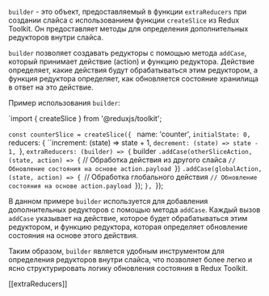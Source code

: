`builder` - это объект, предоставляемый в функции `extraReducers` при создании слайса с использованием функции `createSlice` из Redux Toolkit. Он предоставляет методы для определения дополнительных редукторов внутри слайса.

`builder` позволяет создавать редукторы с помощью метода `addCase`, который принимает действие (action) и функцию редуктора. Действие определяет, какие действия будут обрабатываться этим редуктором, а функция редуктора определяет, как обновляется состояние хранилища в ответ на это действие.

Пример использования `builder`:

`import { createSlice } from '@reduxjs/toolkit';

`const counterSlice = createSlice({
 ` name: 'counter',
  `initialState: 0,
  `reducers: {
    ``increment: (state) => state + 1,
    `decrement: (state) => state - 1,
  `},
 ` extraReducers: (builder) => {
   ` builder
     ` .addCase(otherSliceAction, (state, action) => {
       ` // Обработка действия из другого слайса
        `// Обновление состояния на основе action.payload
      `})
      `.addCase(globalAction, (state, action) => {
        `// Обработка глобального действия
        `// Обновление состояния на основе action.payload
      `});
  `},
`});

В данном примере `builder` используется для добавления дополнительных редукторов с помощью метода `addCase`. Каждый вызов `addCase` указывает на действие, которое будет обрабатываться этим редуктором, и функцию редуктора, которая определяет обновление состояния на основе этого действия.

Таким образом, `builder` является удобным инструментом для определения редукторов внутри слайса, что позволяет более легко и ясно структурировать логику обновления состояния в Redux Toolkit.

[[extraReducers]]